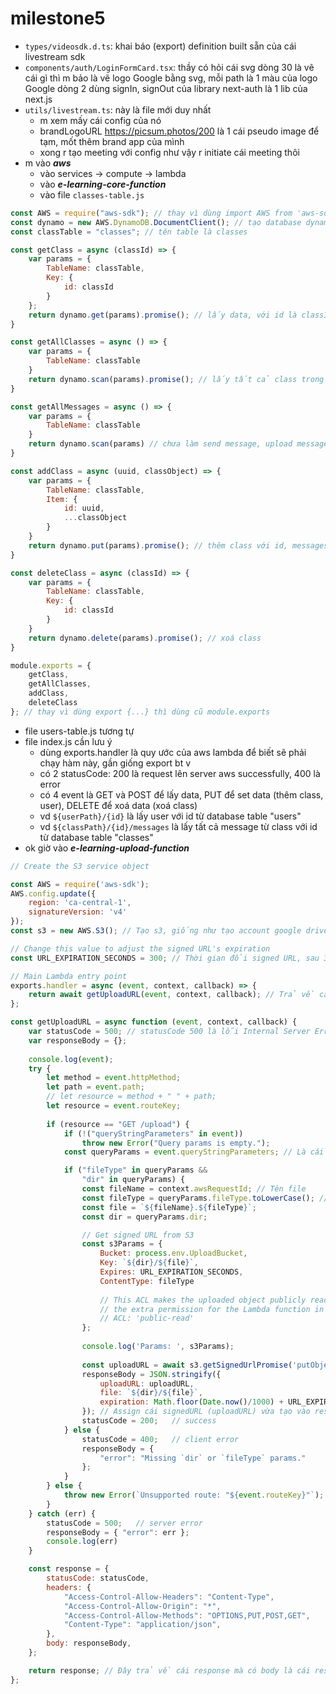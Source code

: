 # milestone5
* `types/videosdk.d.ts`: khai báo (export) definition built sẵn của cái livestream sdk
* `components/auth/LoginFormCard.tsx`:
  thầy có hỏi cái svg dòng 30 là vẽ cái gì thì m bảo là vẽ logo Google bằng svg, mỗi path là 1 màu của logo Google
  dòng 2 dùng signIn, signOut của library next-auth là 1 lib của next.js
* `utils/livestream.ts`: này là file mới duy nhất
  * m xem mấy cái config của nó
  * brandLogoURL https://picsum.photos/200 là 1 cái pseudo image để tạm, mốt thêm brand app của mình
  * xong r tạo meeting với config như vậy r initiate cái meeting thôi
* m vào ***aws***
  * vào services -> compute -> lambda
  * vào ***e-learning-core-function***
  * vào file `classes-table.js`
```javascript
const AWS = require("aws-sdk"); // thay vì dùng import AWS from 'aws-sdk' thì dùng hàm cũ require
const dynamo = new AWS.DynamoDB.DocumentClient(); // tạo database dynamo
const classTable = "classes"; // tên table là classes

const getClass = async (classId) => {
    var params = {
        TableName: classTable,
        Key: {
            id: classId
        }
    };
    return dynamo.get(params).promise(); // lấy data, với id là classId, từ database
}

const getAllClasses = async () => {
    var params = {
        TableName: classTable
    }
    return dynamo.scan(params).promise(); // lấy tất cả class trong table "classes"
}

const getAllMessages = async () => {
    var params = {
        TableName: classTable
    }
    return dynamo.scan(params) // chưa làm send message, upload messages lên / lấy messages từ database về
}

const addClass = async (uuid, classObject) => {
    var params = {
        TableName: classTable,
        Item: {
            id: uuid,
            ...classObject
        }
    }
    return dynamo.put(params).promise(); // thêm class với id, messages, ... vào table "classes"
}

const deleteClass = async (classId) => {
    var params = {
        TableName: classTable,
        Key: {
            id: classId
        }
    }
    return dynamo.delete(params).promise(); // xoá class
}

module.exports = {
    getClass,
    getAllClasses,
    addClass,
    deleteClass
}; // thay vì dùng export {...} thì dùng cũ module.exports
```
* file users-table.js tương tự
* file index.js cần lưu ý
  * dùng exports.handler là quy ước của aws lambda để biết sẽ phải chạy hàm này, gần giống export bt v
  * có 2 statusCode: 200 là request lên server aws successfully, 400 là error
  * có 4 event là GET và POST để lấy data, PUT để set data (thêm class, user), DELETE để xoá data (xoá class)
  * vd `${userPath}/{id}` là lấy user với id từ database table "users"
  * vd `${classPath}/{id}/messages` là lấy tất cả message từ class với id từ database table "classes"
* ok giờ vào ***e-learning-upload-function***
```javascript
// Create the S3 service object

const AWS = require('aws-sdk');
AWS.config.update({
    region: 'ca-central-1',
    signatureVersion: 'v4'
});
const s3 = new AWS.S3(); // Tạo s3, giống như tạo account google drive để up file lên v

// Change this value to adjust the signed URL's expiration
const URL_EXPIRATION_SECONDS = 300; // Thời gian đổi signed URL, sau 300 giây signed URL cũ hết hiệu lực sẽ phải gọi lên server request signed URL mới

// Main Lambda entry point
exports.handler = async (event, context, callback) => {
    return await getUploadURL(event, context, callback); // Trả về cái response nằm ở dòng cuối của cái code ấy, trong đó có responseBody là signedURL (uploadURL) hoặc là error
};

const getUploadURL = async function (event, context, callback) {
    var statusCode = 500; // statusCode 500 là lỗi Internal Server Error
    var responseBody = {};
    
    console.log(event);
    try {
        let method = event.httpMethod;
        let path = event.path;
        // let resource = method + " " + path;
        let resource = event.routeKey;
        
        if (resource == "GET /upload") {
            if (!("queryStringParameters" in event))
                throw new Error("Query params is empty.");
            const queryParams = event.queryStringParameters; // Là cái request lấy signed URL gửi lên server sẽ bao gồm các param nằm trong event.queryStringParameters

            if ("fileType" in queryParams && 
                "dir" in queryParams) {
                const fileName = context.awsRequestId; // Tên file
                const fileType = queryParams.fileType.toLowerCase(); // Đuôi file thì lowercase nó (.jpg thay vì .JPG, .Jpg)
                const file = `${fileName}.${fileType}`;
                const dir = queryParams.dir;

                // Get signed URL from S3
                const s3Params = {
                    Bucket: process.env.UploadBucket,
                    Key: `${dir}/${file}`,
                    Expires: URL_EXPIRATION_SECONDS,
                    ContentType: fileType
    
                    // This ACL makes the uploaded object publicly readable. You must also uncomment
                    // the extra permission for the Lambda function in the SAM template.
                    // ACL: 'public-read'
                };
    
                console.log('Params: ', s3Params);
    
                const uploadURL = await s3.getSignedUrlPromise('putObject', s3Params); // Yêu cầu tạo signedURL để upload file nè
                responseBody = JSON.stringify({
                    uploadURL: uploadURL,
                    file: `${dir}/${file}`,
                    expiration: Math.floor(Date.now()/1000) + URL_EXPIRATION_SECONDS
                }); // Assign cái signedURL (uploadURL) vừa tạo vào responseBody để trả về xuống cho client
                statusCode = 200;   // success            
            } else {
                statusCode = 400;   // client error
                responseBody = {
                    "error": "Missing `dir` or `fileType` params."
                };
            }
        } else {
            throw new Error(`Unsupported route: "${event.routeKey}"`);
        }
    } catch (err) {
        statusCode = 500;   // server error
        responseBody = { "error": err };
        console.log(err)
    }

    const response = {
        statusCode: statusCode,
        headers: {
            "Access-Control-Allow-Headers": "Content-Type",
            "Access-Control-Allow-Origin": "*",
            "Access-Control-Allow-Methods": "OPTIONS,PUT,POST,GET",
            "Content-Type": "application/json",
        },
        body: responseBody,
    };

    return response; // Đây trả về cái response mà có body là cái responseBody chứa signedURL (uploadURL) hoặc là error
};
```
